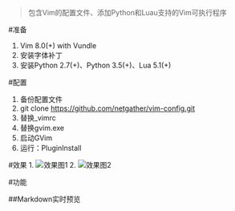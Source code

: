 >包含Vim的配置文件、添加Python和Luau支持的Vim可执行程序

#准备
1. Vim 8.0(+) with Vundle
2. 安装字体补丁
3. 安装Python 2.7(+)、Python 3.5(+)、Lua 5.1(+)

#配置
1. 备份配置文件
2. git clone https://github.com/netgather/vim-config.git
3. 替换_vimrc
4. 替换gvim.exe
5. 启动GVim
6. 运行：PluginInstall

#效果
1. 
![效果图1](http://i1.piimg.com/4851/a146fc52a3b3f4ed.png)
2. 
![效果图2](http://i1.piimg.com/4851/2db7f6a79be47a2e.png)

#功能

##Markdown实时预览
